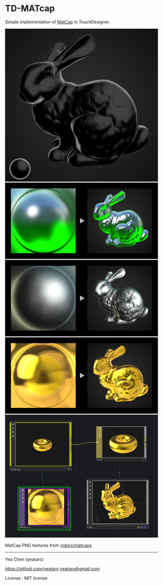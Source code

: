 # TD-MATcap

Simple implementation of [MatCap](https://github.com/nidorx/matcaps#what-is-matcap) in TouchDesigner.

![](img/opview1.png)
![](img/t1.png)
![](img/t2.png)
![](img/t3.png)
![](img/scp.png)

MatCap PNG textures from [nidorx/matcaps](https://github.com/nidorx/matcaps)

---
Yea Chen (yeataro)

https://github.com/yeataro
yeataro@gmail.com

License : MIT license
